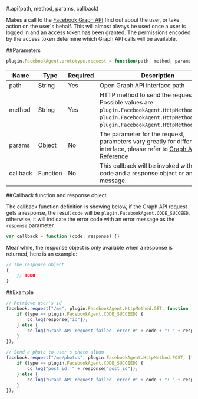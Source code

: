 #.api(path, method, params, callback)

Makes a call to the [Facebook Graph API](https://developers.facebook.com/docs/reference/api/) find out about the user, or take action on the user's behalf. This will almost always be used once a user is logged in and an access token has been granted. The permissions encoded by the access token determine which Graph API calls will be available.

##Parameters

```javascript
plugin.FacebookAgent.prototype.request = function(path, method, params, callback){}
```

|Name|Type|Required|Description|
|----|----|--------|-----------|
|path|String|Yes|Open Graph API interface path|
|method|String|Yes|HTTP method to send the request. Possible values are `plugin.FacebookAgent.HttpMethod.GET`, `plugin.FacebookAgent.HttpMethod.POST`, `plugin.FacebookAgent.HttpMethod.DELETE`.|
|params|Object|No|The parameter for the request, parameters vary greatly for different interface, please refer to [Graph API Reference](https://developers.facebook.com/docs/graph-api/reference/)|
|callback|Function|No|This callback will be invoked with a result code and a response object or an error message.|

##Callback function and response object

The callback function definition is showing below, if the Graph API request gets a response, the result `code` will be `plugin.FacebookAgent.CODE_SUCCEED`, otherwise, it will indicate the error code with an error message as the `response` parameter.

```javascript
var callback = function (code, response) {}
```

Meanwhile, the response object is only available when a response is returned, here is an example:

```javascript
// The response object 
{
    // TODO
}
```

##Example

```javascript
// Retrieve user's id
facebook.request("/me", plugin.FacebookAgent.HttpMethod.GET, function (type, response) {
    if (type == plugin.FacebookAgent.CODE_SUCCEED) {
        cc.log(response["id"]);
    } else {
        cc.log("Graph API request failed, error #" + code + ": " + response);
    }
});

// Send a photo to user's photo album
facebook.request("/me/photos", plugin.FacebookAgent.HttpMethod.POST, {"url": "http://files.cocos2d-x.org/images/orgsite/logo.png"}, function (type, response) {
    if (type == plugin.FacebookAgent.CODE_SUCCEED) {
        cc.log("post_id: " + response["post_id"]);
    } else {
        cc.log("Graph API request failed, error #" + code + ": " + response);
    }
});

```

